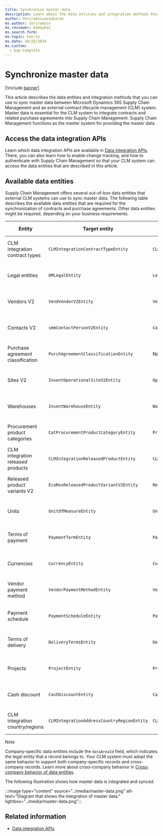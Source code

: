 ```yaml
---
title: Synchronize master data
description: Learn about the data entities and integration methods that you can use to sync master data between Microsoft Dynamics 365 Supply Chain Management and an external contract lifecycle management (CLM) system.
author: ShriramSivasankaran
ms.author: shriramsiv
ms.reviewer: kamaybac
ms.search.form:
ms.topic: how-to
ms.date: 10/25/2024
ms.custom: 
  - bap-template
---
```


# Synchronize master data

[!include [banner](../../../includes/banner.md)]

This article describes the data entities and integration methods that you can use to sync master data between Microsoft Dynamics 365 Supply Chain Management and an external contract lifecycle management (CLM) system. Master data is essential for the CLM system to integrate contracts and related purchase agreements into Supply Chain Management. Supply Chain Management functions as the master system for providing the master data.

## Access the data integration APIs

Learn which data integration APIs are available in [Data integration APIs](clm-data-integration-apis.md). There, you can also learn how to enable change tracking, and how to authenticate with Supply Chain Management so that your CLM system can access the data entities that are described in this article.

## Available data entities

Supply Chain Management offers several out-of-box data entities that external CLM systems can use to sync master data. The following table describes the available data entities that are required for the synchronization of contracts and purchase agreements. Other data entities might be required, depending on your business requirements.

| Entity | Target entity | Public name (OData) | Company-specific | Required by | Direction |
|---|---|---|---|---|---|
| CLM integration contract types | `CLMIntegrationContractTypeEntity` | `CLMIntegrationContractTypes` | No | Contracts | CLM &rarr; Supply Chain Management |
| Legal entities | `OMLegalEntity` | `LegalEntities` | No | Contracts/Purchase agreements | Supply Chain Management &rarr; CLM |
| Vendors V2 | `VendVendorV2Entity` | `VendorsV2` | Yes | Contracts/Purchase agreements | Supply Chain Management &rarr; CLM |
| Contacts V2 | `smmContactPersonV2Entity` | `ContactPersons` | Yes | Contracts/Purchase agreements | Supply Chain Management &rarr; CLM |
| Purchase agreement classification | `PurchAgreementClassificationEntity` | Not applicable | No | Purchase agreements | Supply Chain Management &rarr; CLM |
| Sites V2 | `InventOperationalSiteV2Entity` | `OperationalSitesV2` | Yes | Purchase agreements | Supply Chain Management &rarr; CLM |
| Warehouses | `InventWarehouseEntity` | `Warehouses` | Yes | Purchase agreements | Supply Chain Management &rarr; CLM |
| Procurement product categories | `CatProcurementProductCategoryEntity` | `ProcurementProductCategories` | No | Purchase agreements | Supply Chain Management &rarr; CLM |
| CLM integration released products | `CLMIntegrationReleasedProductEntity` | `CLMIntegrationReleasedProducts` | Yes | Purchase agreements | Supply Chain Management &rarr; CLM |
| Released product variants V2 | `EcoResReleasedProductVariantV2Entity` | `ReleasedProductVariantsV2` | Yes | Purchase agreements | Supply Chain Management &rarr; CLM |
| Units | `UnitOfMeasureEntity` | `UnitsOfMeasure` | No | Purchase agreements | Supply Chain Management &rarr; CLM |
| Terms of payment | `PaymentTermEntity` | `PaymentTerms` | Yes | Purchase agreements | Supply Chain Management &rarr; CLM |
| Currencies | `CurrencyEntity` | `Currencies` | No | Purchase agreements | Supply Chain Management &rarr; CLM |
| Vendor payment method | `VendorPaymentMethodEntity` | `VendorPaymentMethods` | Yes | Purchase agreements | Supply Chain Management &rarr; CLM |
| Payment schedule | `PaymentScheduleEntity` | `PaymentSchedules` | Yes | Purchase agreements | Supply Chain Management &rarr; CLM |
| Terms of delivery | `DeliveryTermsEntity` | `DeliveryTerms` | Yes | Purchase agreements | Supply Chain Management &rarr; CLM |
| Projects | `ProjectEntity` | `Projects` | Yes | Purchase agreements | Supply Chain Management &rarr; CLM |
| Cash discount | `CashDiscountEntity` | `CashDiscounts` | Yes | Purchase agreements | Supply Chain Management &rarr; CLM |
| CLM integration country/regions | `CLMIntegrationAddressCountryRegionEntity` | `CLMIntegrationAddressCountryRegions` | No | Purchase agreements | Supply Chain Management &rarr; CLM |

> [!NOTE]
> Company-specific data entities include the `dataAreaId` field, which indicates the legal entity that a record belongs to. Your CLM system must adopt the same behavior to support both company-specific records and cross-company records. Learn more about cross-company behavior in [Cross-company behavior of data entities](../../../../fin-ops-core/dev-itpro/data-entities/cross-company-behavior.md).

The following illustration shows how master data is integrated and synced.

:::image type="content" source="../media/master-data.png" alt-text="Diagram that shows the integration of master data." lightbox="../media/master-data.png":::

## Related information

- [Data integration APIs](clm-data-integration-apis.md)
